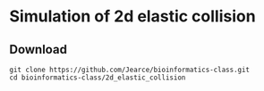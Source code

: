 # Simulation of 2d elastic collision

## Download
```
git clone https://github.com/Jearce/bioinformatics-class.git
cd bioinformatics-class/2d_elastic_collision
```
